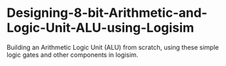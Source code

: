 # Designing-8-bit-Arithmetic-and-Logic-Unit-ALU-using-Logisim
Building an Arithmetic Logic Unit (ALU) from scratch, using these simple logic gates and other components in logisim.
